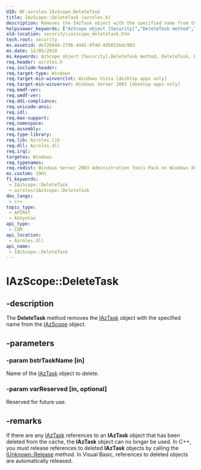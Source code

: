 ```yaml
---
UID: NF:azroles.IAzScope.DeleteTask
title: IAzScope::DeleteTask (azroles.h)
description: Removes the IAzTask object with the specified name from the IAzScope object.
helpviewer_keywords: ["AzScope object [Security]","DeleteTask method","DeleteTask","DeleteTask method [Security]","DeleteTask method [Security]","AzScope object","DeleteTask method [Security]","IAzScope interface","IAzScope interface [Security]","DeleteTask method","IAzScope.DeleteTask","IAzScope::DeleteTask","azroles/IAzScope::DeleteTask","security.iazscope_deletetask"]
old-location: security\iazscope_deletetask.htm
tech.root: security
ms.assetid: de72b944-2796-4445-9fdd-4d56526dc903
ms.date: 12/05/2018
ms.keywords: AzScope object [Security],DeleteTask method, DeleteTask, DeleteTask method [Security], DeleteTask method [Security],AzScope object, DeleteTask method [Security],IAzScope interface, IAzScope interface [Security],DeleteTask method, IAzScope.DeleteTask, IAzScope::DeleteTask, azroles/IAzScope::DeleteTask, security.iazscope_deletetask
req.header: azroles.h
req.include-header: 
req.target-type: Windows
req.target-min-winverclnt: Windows Vista [desktop apps only]
req.target-min-winversvr: Windows Server 2003 [desktop apps only]
req.kmdf-ver: 
req.umdf-ver: 
req.ddi-compliance: 
req.unicode-ansi: 
req.idl: 
req.max-support: 
req.namespace: 
req.assembly: 
req.type-library: 
req.lib: Azroles.lib
req.dll: Azroles.dll
req.irql: 
targetos: Windows
req.typenames: 
req.redist: Windows Server 2003 Administration Tools Pack on Windows XP
ms.custom: 19H1
f1_keywords:
 - IAzScope::DeleteTask
 - azroles/IAzScope::DeleteTask
dev_langs:
 - c++
topic_type:
 - APIRef
 - kbSyntax
api_type:
 - COM
api_location:
 - Azroles.dll
api_name:
 - IAzScope::DeleteTask
---
```


# IAzScope::DeleteTask


## -description

The <b>DeleteTask</b> method removes the <a href="/windows/desktop/api/azroles/nn-azroles-iaztask">IAzTask</a> object with the specified name from the <a href="/windows/desktop/api/azroles/nn-azroles-iazscope">IAzScope</a> object.

## -parameters

### -param bstrTaskName [in]

Name of the <a href="/windows/desktop/api/azroles/nn-azroles-iaztask">IAzTask</a> object to delete.

### -param varReserved [in, optional]

Reserved for future use.

## -remarks

If there are any <a href="/windows/desktop/api/azroles/nn-azroles-iaztask">IAzTask</a> references to an <b>IAzTask</b> object that has been deleted from the cache, the <b>IAzTask</b> object can no longer be used. In C++, you must release references to deleted <b>IAzTask</b> objects by calling the <a href="/windows/desktop/api/unknwn/nf-unknwn-iunknown-release">IUnknown::Release</a> method. In Visual Basic, references to deleted objects are automatically released.

